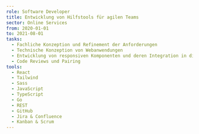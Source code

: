 ```yaml
---
role: Software Developer
title: Entwicklung von Hilfstools für agilen Teams
sector: Online Services
from: 2020-01-01
to: 2021-08-01
tasks:
  - Fachliche Konzeption und Refinement der Anforderungen
  - Technische Konzeption von Webanwendungen
  - Entwicklung von responsiven Komponenten und deren Integration in die Webanwendung
  - Code Reviews und Pairing
tools:
  - React
  - Tailwind
  - Sass
  - JavaScript
  - TypeScript
  - Go
  - REST
  - GitHub
  - Jira & Confluence
  - Kanban & Scrum
---
```

